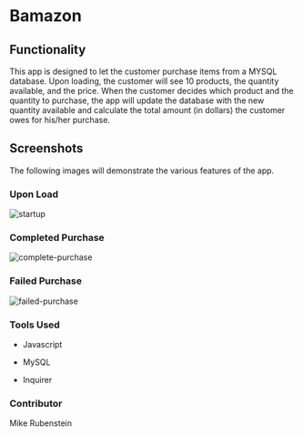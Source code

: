# Bamazon

## Functionality

This app is designed to let the customer purchase items from a MYSQL database.  Upon loading, the customer will see 10 products, the quantity available, and the price.  When the customer decides which product and the quantity to purchase, the app will update the database with the new quantity available and calculate the total amount (in dollars) the customer owes for his/her purchase.


## Screenshots

The following images will demonstrate the various features of the app.

### Upon Load

![startup](https://github.com/mrubenstein6192/bamazon/blob/master/screenshots/startup.png)

### Completed Purchase

![complete-purchase](https://github.com/mrubenstein6192/bamazon/blob/master/screenshots/completed_purchase.png)

### Failed Purchase

![failed-purchase](https://github.com/mrubenstein6192/bamazon/blob/master/screenshots/failed_purchase.png)


### Tools Used

- Javascript

- MySQL

- Inquirer

### Contributor

Mike Rubenstein
